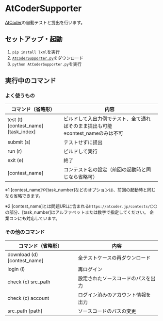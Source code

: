 # AtCoderSupporter

[AtCoder](https://atcoder.jp)の自動テストと提出を行います。

## セットアップ・起動

1. `pip install lxml`を実行
2. [`AtCoderSupporter.py`](https://raw.githubusercontent.com/shun0923/AtCoderSupporter/master/AtCoderSupporter.py)をダウンロード
3. `python AtCoderSupporter.py`を実行

## 実行中のコマンド

### よく使うもの

|コマンド（省略形）|内容|
|-------|----|
|test (t) [contest_name] [task_index]|ビルドして入出力例でテスト、全て通ればそのまま提出も可能　　※contest_nameのみは不可|
|submit (s)|テストせずに提出|
|run (r)|ビルドして実行|
|exit (e)|終了|
|[contest_name]|コンテスト名の設定（前回の起動時と同じなら省略可）|

※1 [contest_name]や[task_number]などのオプションは、前回の起動時と同じなら省略できます。

※2 [contest_name]とは問題URLに含まれる`https://atcoder.jp/contests/〇〇`の部分、[task_number]はアルファベットまたは数字で指定してください。
企業コンにも対応しています。

### その他のコマンド

|コマンド（省略形）|内容|
|-------|----|
|download (d) [contest_name]|全テストケースの再ダウンロード|
|login (l)|再ログイン|
|check (c) src_path|設定されたソースコードのパスを出力|
|check (c) account|ログイン済みのアカウント情報を出力|
|src_path [path]|ソースコードのパスの変更|

